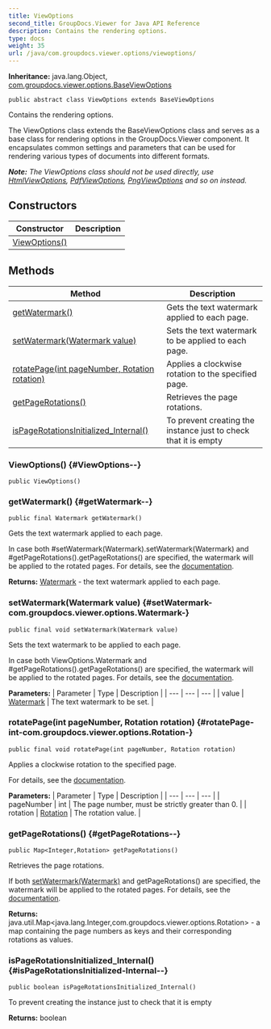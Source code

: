 ```yaml
---
title: ViewOptions
second_title: GroupDocs.Viewer for Java API Reference
description: Contains the rendering options.
type: docs
weight: 35
url: /java/com.groupdocs.viewer.options/viewoptions/
---
```

**Inheritance:**
java.lang.Object, [com.groupdocs.viewer.options.BaseViewOptions](../../com.groupdocs.viewer.options/baseviewoptions)
```
public abstract class ViewOptions extends BaseViewOptions
```

Contains the rendering options.

The ViewOptions class extends the BaseViewOptions class and serves as a base class for rendering options in the GroupDocs.Viewer component. It encapsulates common settings and parameters that can be used for rendering various types of documents into different formats.

***Note:** The ViewOptions class should not be used directly, use [HtmlViewOptions](../../com.groupdocs.viewer.options/htmlviewoptions), [PdfViewOptions](../../com.groupdocs.viewer.options/pdfviewoptions), [PngViewOptions](../../com.groupdocs.viewer.options/pngviewoptions) and so on instead.*
## Constructors

| Constructor | Description |
| --- | --- |
| [ViewOptions()](#ViewOptions--) |  |
## Methods

| Method | Description |
| --- | --- |
| [getWatermark()](#getWatermark--) | Gets the text watermark applied to each page. |
| [setWatermark(Watermark value)](#setWatermark-com.groupdocs.viewer.options.Watermark-) | Sets the text watermark to be applied to each page. |
| [rotatePage(int pageNumber, Rotation rotation)](#rotatePage-int-com.groupdocs.viewer.options.Rotation-) | Applies a clockwise rotation to the specified page. |
| [getPageRotations()](#getPageRotations--) | Retrieves the page rotations. |
| [isPageRotationsInitialized_Internal()](#isPageRotationsInitialized-Internal--) | To prevent creating the instance just to check that it is empty |
### ViewOptions() {#ViewOptions--}
```
public ViewOptions()
```


### getWatermark() {#getWatermark--}
```
public final Watermark getWatermark()
```


Gets the text watermark applied to each page.

In case both \#setWatermark(Watermark).setWatermark(Watermark) and \#getPageRotations().getPageRotations() are specified, the watermark will be applied to the rotated pages. For details, see the [documentation][].


[documentation]: https://docs.groupdocs.com/viewer/java/add-text-watermark/

**Returns:**
[Watermark](../../com.groupdocs.viewer.options/watermark) - the text watermark applied to each page.
### setWatermark(Watermark value) {#setWatermark-com.groupdocs.viewer.options.Watermark-}
```
public final void setWatermark(Watermark value)
```


Sets the text watermark to be applied to each page.

In case both  ViewOptions.Watermark  and \#getPageRotations().getPageRotations() are specified, the watermark will be applied to the rotated pages. For details, see the [documentation][].


[documentation]: https://docs.groupdocs.com/viewer/java/add-text-watermark/

**Parameters:**
| Parameter | Type | Description |
| --- | --- | --- |
| value | [Watermark](../../com.groupdocs.viewer.options/watermark) | The text watermark to be set. |

### rotatePage(int pageNumber, Rotation rotation) {#rotatePage-int-com.groupdocs.viewer.options.Rotation-}
```
public final void rotatePage(int pageNumber, Rotation rotation)
```


Applies a clockwise rotation to the specified page.

For details, see the [documentation][].


[documentation]: https://docs.groupdocs.com/viewer/java/flip-or-rotate-pages/

**Parameters:**
| Parameter | Type | Description |
| --- | --- | --- |
| pageNumber | int | The page number, must be strictly greater than 0. |
| rotation | [Rotation](../../com.groupdocs.viewer.options/rotation) | The rotation value. |

### getPageRotations() {#getPageRotations--}
```
public Map<Integer,Rotation> getPageRotations()
```


Retrieves the page rotations.

If both [setWatermark(Watermark)](../../com.groupdocs.viewer.options/viewoptions\#setWatermark-Watermark-) and  getPageRotations()  are specified, the watermark will be applied to the rotated pages. For details, see the [documentation][].


[documentation]: https://docs.groupdocs.com/viewer/java/flip-or-rotate-pages/

**Returns:**
java.util.Map<java.lang.Integer,com.groupdocs.viewer.options.Rotation> - a map containing the page numbers as keys and their corresponding rotations as values.
### isPageRotationsInitialized_Internal() {#isPageRotationsInitialized-Internal--}
```
public boolean isPageRotationsInitialized_Internal()
```


To prevent creating the instance just to check that it is empty

**Returns:**
boolean
